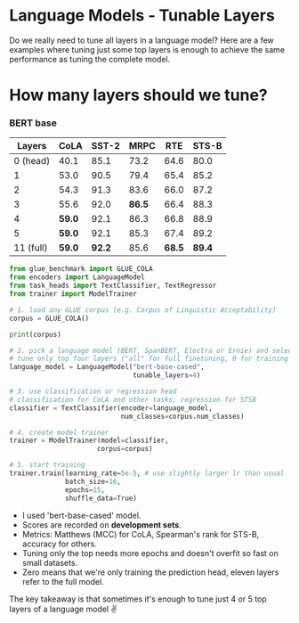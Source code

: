 # Language Models - Tunable Layers

Do we really need to tune all layers in a language model? Here are a few examples where tuning just some top layers is enough to achieve the same performance as tuning the complete model.

# How many layers should we tune?

### BERT base
| Layers   | CoLA     | SST-2    | MRPC     |  RTE     | STS-B    |
| -------- | -------- | -------- | -------- | -------- | -------- |
| 0 (head) | 40.1     | 85.1     | 73.2     | 64.6     | 80.0     |
| 1        | 53.0     | 90.5     | 79.4     | 65.4     | 85.2     |
| 2        | 54.3     | 91.3     | 83.6     | 66.0     | 87.2     |
| 3        | 55.6     | 92.0     | __86.5__ | 66.4     | 88.3     |
| 4        | __59.0__ | 92.1     | 86.3     | 66.8     | 88.9     |
| 5        | __59.0__ | 92.1     | 85.3     | 67.4     | 89.2     |
| 11 (full)| __59.0__ | __92.2__ | 85.6     | __68.5__ | __89.4__ |

```python
from glue_benchmark import GLUE_COLA
from encoders import LanguageModel
from task_heads import TextClassifier, TextRegressor
from trainer import ModelTrainer

# 1. load any GLUE corpus (e.g. Corpus of Linguistic Acceptability)
corpus = GLUE_COLA()

print(corpus)

# 2. pick a language model (BERT, SpanBERT, Electra or Ernie) and select tunable layers
# tune only top four layers ("all" for full finetuning, 0 for training just the prediction head)
language_model = LanguageModel("bert-base-cased",
                               tunable_layers=4)

# 3. use classification or regression head 
# classification for CoLA and other tasks, regression for STSB
classifier = TextClassifier(encoder=language_model,
                            num_classes=corpus.num_classes)

# 4. create model trainer
trainer = ModelTrainer(model=classifier,
                      corpus=corpus)

# 5. start training
trainer.train(learning_rate=5e-5, # use slightly larger lr than usual
              batch_size=16,
              epochs=15,
              shuffle_data=True)
```

- I used 'bert-base-cased' model.
- Scores are recorded on __development sets__.
- Metrics: Matthews (MCC) for CoLA, Spearman's rank for STS-B, accuracy for others.
- Tuning only the top needs more epochs and doesn't overfit so fast on small datasets.
- Zero means that we're only training the prediction head, eleven layers refer to the full model.

The key takeaway is that sometimes it's enough to tune just 4 or 5 top layers of a language model ✌️️


